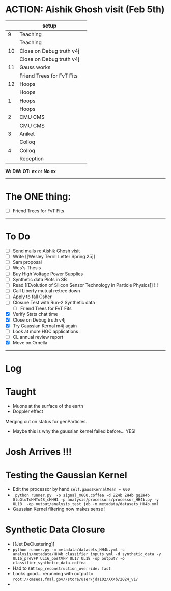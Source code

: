 # ACTION:  Aishik Ghosh visit (Feb 5th)

|     | setup                     |     |
| --- | ------------------------- | --- |
| 9   | Teaching                  |     |
|     | Teaching                  |     |
| 10  | Close on Debug truth v4j  |     |
|     | Close on Debug truth v4j  |     |
| 11  | Gauss works               |     |
|     | Friend Trees for FvT Fits |     |
| 12  | Hoops                     |     |
|     | Hoops                     |     |
| 1   | Hoops                     |     |
|     | Hoops                     |     |
| 2   | CMU CMS                   |     |
|     | CMU CMS                   |     |
| 3   | Aniket                    |     |
|     | Colloq                    |     |
| 4   | Colloq                    |     |
|     | Reception                 |     |

**W:**
**DW:**
**OT:**
**ex** or **No ex**

---
# The ONE thing: 
- [ ] Friend Trees for FvT Fits

---
# To Do

- [ ]  Send mails re:Aishik Ghosh visit
- [ ] Write [[Wesley Terrill Letter Spring 25]]
- [ ] Sam proposal
- [ ] Wes's Thesis
- [ ] Buy High Voltage Power Supplies
- [ ]  Synthetic data Plots in SB 
- [ ] Read [[Evolution of Silicon Sensor Technology in Particle Physics]] !!!
- [ ] Call Liberty mutual re:tree down
- [ ]  Apply to fall Osher
- [ ] Closure Test with Run-2 Synthetic data
	- [ ]  Friend Trees for FvT Fits
- [x] Verify Stats chat time
- [x] Close on Debug truth v4j
- [x] Try Gaussian Kernal m4j again
- [ ] Look at more HGC applications
- [ ] CL annual review report
- [x] Move on Ornella
---

# Log


# Taught 
- Muons at the surface of the earth
- Doppler effect

Merging cut on status for genParticles.
- Maybe this is why the gaussian kernel failed before... YES! 

# Josh Arrives !!!

# Testing the Gaussian Kernel 
- Edit the processor by hand `self.gaussKernalMean = 600`
- ` python runner.py  -o signal_m600.coffea -d ZZ4b ZH4b ggZH4b GluGluToHHTo4B_cHHH1 -p analysis/processors/processor_HH4b.py -y UL18  -op output/analysis_test_job -m metadata/datasets_HH4b.yml`
- Gaussian Kernel filtering now makes sense !

# Synthetic Data Closure
- [[Jet DeClustering]]
- `python runner.py -m metadata/datasets_HH4b.yml -c analysis/metadata/HH4b_classifier_inputs.yml -d synthetic_data -y UL16_preVFP UL16_postVFP UL17 UL18 -op output/ -o classifier_synthetic_data.coffea`
- Had to set `top_reconstruction_override: fast`
- Looks good... rerunning with output to `root://cmseos.fnal.gov//store/user/jda102/XX4b/2024_v1/`
- 